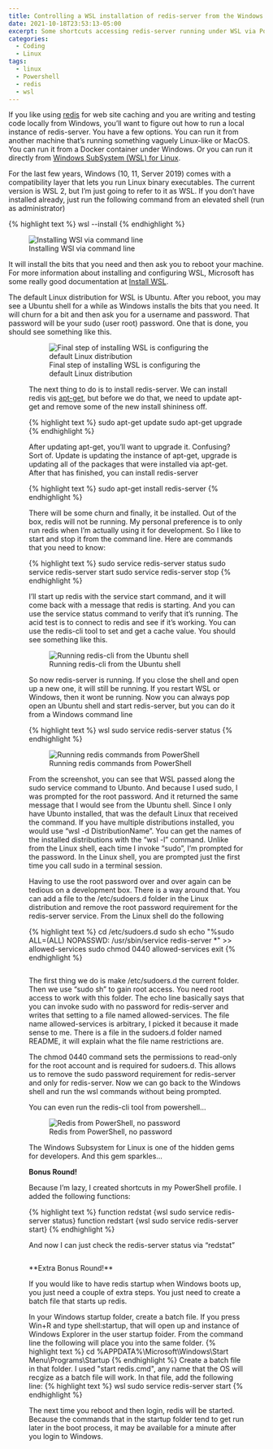 ```yaml
---
title: Controlling a WSL installation of redis-server from the Windows command line
date: 2021-10-18T23:53:13-05:00
excerpt: Some shortcuts accessing redis-server running under WSL via PowerShell
categories:
  - Coding
  - Linux
tags:
  - linux
  - Powershell
  - redis
  - wsl
---
```

If you like using [redis](https://redis.io/) for web site caching and you are writing and testing code locally from Windows, you&#8217;ll want to figure out how to run a local instance of redis-server. You have a few options. You can run it from another machine that&#8217;s running something vaguely Linux-like or MacOS. You can run it from a Docker container under Windows. Or you can run it directly from <a href="http://Windows SubSystem (WSL) for Linux" data-wplink-url-error="true">Windows SubSystem (WSL) for Linux</a>.

For the last few years, Windows (10, 11, Server 2019) comes with a compatibility layer that lets you run Linux binary executables. The current version is WSL 2, but I&#8217;m just going to refer to it as WSL. If you don&#8217;t have installed already, just run the following command from an elevated shell (run as administrator)

{% highlight text %}
wsl --install
{% endhighlight %}

<figure> 
<img src="https://i2.wp.com/photos.smugmug.com/Blog/n-zwT5d/2021/i-pTtQzxz/0/0a5988c8/L/02%20-%20wsl-install-L.png" alt="Installing WSl via command line"  /> <figcaption>Installing WSl via command line</figcaption></figure> 

It will install the bits that you need and then ask you to reboot your machine. For more information about installing and configuring WSL, Microsoft has some really good documentation at [Install WSL](https://docs.microsoft.com/en-us/windows/wsl/install).

The default Linux distribution for WSL is Ubuntu. After you reboot, you may see a Ubuntu shell for a while as Windows installs the bits that you need. It will churn for a bit and then ask you for a username and password. That password will be your sudo (user root) password. One that is done, you should see something like this.<figure>

<figure><img src="https://i2.wp.com/photos.smugmug.com/Blog/n-zwT5d/2021/i-43gLWHP/0/54984ae6/L/02%20-%20ubuntu-install-L.png" alt="Final step of installing WSL is configuring the default Linux distribution"  /> <figcaption>Final step of installing WSL is configuring the default Linux distribution</figcaption></figure> 

The next thing to do is to install redis-server. We can install redis vis [apt-get](https://en.wikipedia.org/wiki/APT_(software)), but before we do that, we need to update apt-get and remove some of the new install shininess off.

{% highlight text %}
sudo apt-get update
sudo apt-get upgrade
{% endhighlight %}

After updating apt-get, you&#8217;ll want to upgrade it. Confusing? Sort of. Update is updating the instance of apt-get, upgrade is updating all of the packages that were installed via apt-get. After that has finished, you can install redis-server

{% highlight text %}
sudo apt-get install redis-server
{% endhighlight %}

There will be some churn and finally, it be installed. Out of the box, redis will not be running. My personal preference is to only run redis when I&#8217;m actually using it for development. So I Iike to start and stop it from the command line. Here are commands that you need to know:

{% highlight text %}
sudo service redis-server status
sudo service redis-server start
sudo service redis-server stop
{% endhighlight %}

I&#8217;ll start up redis with the service start command, and it will come back with a message that redis is starting. And you can use the service status command to verify that it&#8217;s running. The acid test is to connect to redis and see if it&#8217;s working. You can use the redis-cli tool to set and get a cache value. You should see something like this.

<figure><img src="https://i2.wp.com/photos.smugmug.com/Blog/n-zwT5d/2021/i-vLhVGKK/0/6aaf4c9d/O/04%20-%20redis-cli.png" alt="Running redis-cli from the Ubuntu shell"  /> <figcaption>Running redis-cli from the Ubuntu shell</figcaption></figure> 

So now redis-server is running. If you close the shell and open up a new one, it will still be running. If you restart WSL or Windows, then it wont be running. Now you can always pop open an Ubuntu shell and start redis-server, but you can do it from a Windows command line

{% highlight text %}
wsl sudo service redis-server status
{% endhighlight %}

<figure><img src="https://i2.wp.com/photos.smugmug.com/Blog/n-zwT5d/2021/i-ffr3dZN/0/71f62819/O/05%20-%20redis-pwsh.png" alt="Running redis commands from PowerShell"  /><figcaption>Running redis commands from PowerShell</figcaption></figure> 

From the screenshot, you can see that WSL passed along the sudo service command to Ubunto. And because I used sudo, I was prompted for the root password. And it returned the same message that I would see from the Ubuntu shell. Since I only have Ubunto installed, that was the default Linux that received the command. If you have multiple distributions installed, you would use &#8220;wsl -d DistributionName&#8221;. You can get the names of the installed distributions with the &#8220;wsl -l&#8221; command. Unlike from the Linux shell, each time I invoke &#8220;sudo&#8221;, I&#8217;m prompted for the password. In the Linux shell, you are prompted just the first time you call sudo in a terminal session.

Having to use the root password over and over again can be tedious on a development box. There is a way around that. You can add a file to the /etc/sudoers.d folder in the Linux distribution and remove the root password requirement for the redis-server service. From the Linux shell do the following

{% highlight text %}
cd /etc/sudoers.d
sudo sh
echo "%sudo ALL=(ALL) NOPASSWD: /usr/sbin/service redis-server *" >> allowed-services
sudo chmod 0440 allowed-services
exit
{% endhighlight %}

<figure><img src="https://i1.wp.com/photos.smugmug.com/Blog/n-zwT5d/2021/i-bdhLSQW/0/003b70be/O/06%20-%20sudoers.png" alt=""  /> </figure> 

The first thing we do is make /etc/sudoers.d the current folder. Then we use &#8220;sudo sh&#8221; to gain root access. You need root access to work with this folder. The echo line basically says that you can invoke sudo with no password for redis-server and writes that setting to a file named allowed-services. The file name allowed-services is arbitrary, I picked it because it made sense to me. There is a file in the sudoers.d folder named README, it will explain what the file name restrictions are.

The chmod 0440 command sets the permissions to read-only for the root account and is required for sudoers.d. This allows us to remove the sudo password requirement for redis-server and only for redis-server. Now we can go back to the Windows shell and run the wsl commands without being prompted.

You can even run the redis-cli tool from powershell&#8230;

<figure>
<img src="https://i2.wp.com/photos.smugmug.com/Blog/n-zwT5d/2021/i-5jWGFRF/0/c4e9ba5e/O/07%20-%20redis-pwsh.png" alt="Redis from PowerShell, no password"  />
<figcaption>Redis from PowerShell, no password</figcaption>
</figure> 

The Windows Subsystem for Linux is one of the hidden gems for developers. And this gem sparkles&#8230;

**Bonus Round!**

Because I&#8217;m lazy, I created shortcuts in my PowerShell profile. I added the following functions:

{% highlight text %}
function redstat {wsl sudo service redis-server status}
function redstart {wsl sudo service redis-server start}
{% endhighlight %}

And now I can just check the redis-server status via &#8220;redstat&#8221;
<figure>
<img src="https://i0.wp.com/photos.smugmug.com/Blog/n-zwT5d/2021/i-MBk5v8J/0/afa5b1b0/O/08-redstat.png" alt="" /> 
</figure>
**Extra Bonus Round!**

If you would like to have redis startup when Windows boots up, you just need a couple of extra steps. You just need to create a batch file that starts up redis.

In your Windows startup folder, create a batch file. If you press Win+R and type shell:startup, that will open up and instance of Windows Explorer in the user startup foider.  From the command line the following will place you into the same folder.
  {% highlight text %}
  cd %APPDATA%\Microsoft\Windows\Start Menu\Programs\Startup
  {% endhighlight %}
Create a batch file in that folder. I used "start redis.cmd", any name that the OS will recgize as a batch file will work. In that file, add the following line:
  {% highlight text %}
  wsl sudo service redis-server start
  {% endhighlight %}

The next time you reboot and then login, redis will be started. Because the commands that in the startup folder tend to get run later in the boot process, it may be available for a minute after you login to Windows.